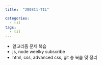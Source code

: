 ```yaml
---
title:  "200811-TIL"

categories:
  - til
tags:
  - til
---
```

- 알고리즘 문제 복습
- js, node weelky subscribe
- html, css, advanced css, git 총 복습 및 정리
